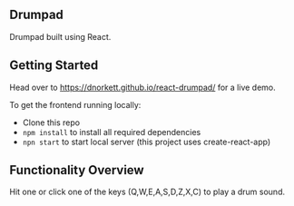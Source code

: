 ## Drumpad

Drumpad built using React. 

## Getting Started

Head over to https://dnorkett.github.io/react-drumpad/ for a live demo.

To get the frontend running locally:

 - Clone this repo
 - `npm install` to install all required dependencies
 - `npn start` to start local server (this project uses create-react-app)


 ## Functionality Overview

 Hit one or click one of the keys (Q,W,E,A,S,D,Z,X,C) to play a drum sound.

